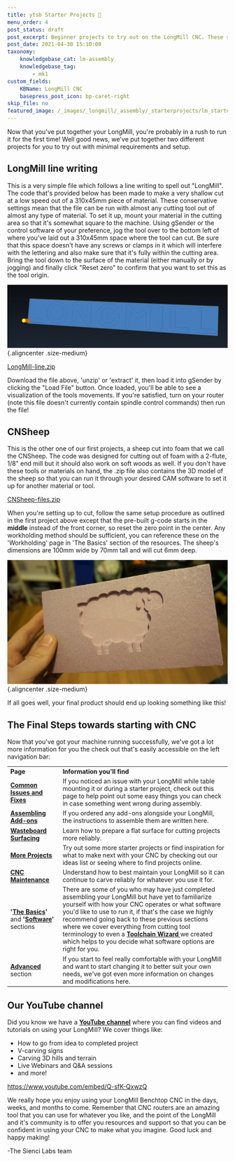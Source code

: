 ```yaml
---
title: ytsb Starter Projects 🧱
menu_order: 4
post_status: draft
post_excerpt: Beginner projects to try out on the LongMill CNC. These simple test cuts will allow you to gauge if every is working properly after assembling your machine.
post_date: 2021-04-30 15:10:00
taxonomy:
    knowledgebase_cat: lm-assembly
    knowledgebase_tag:
        - mk1
custom_fields:
    KBName: LongMill CNC
    basepress_post_icon: bp-caret-right
skip_file: no
featured_image: /_images/_longmill/_assembly/_starterprojects/lm_starterp_p1.png
---
```


Now that you've put together your LongMill, you're probably in a rush to run it for the first time! Well good news, we've put together two different projects for you to try out with minimal requirements and setup.

<h2>LongMill line writing</h2>

This is a very simple file which follows a line writing to spell out "LongMill". The code that's provided below has been made to make a very shallow cut at a low speed out of a 310x45mm piece of material. These conservative settings mean that the file can be run with almost any cutting tool out of almost any type of material. To set it up, mount your material in the cutting area so that it's somewhat square to the machine. Using gSender or the control software of your preference, jog the tool over to the bottom left of where you've laid out a 310x45mm space where the tool can cut. Be sure that this space doesn't have any screws or clamps in it which will interfere with the lettering and also make sure that it's fully within the cutting area. Bring the tool down to the surface of the material (either manually or by jogging) and finally click "Reset zero" to confirm that you want to set this as the tool origin.

![](/_images/_longmill/_assembly/_starterprojects/lm_starterp_p1.png "Tool (yellow) in the bottom left-hand corner (visualized using CAMotics)"){.aligncenter .size-medium}

<a href="https://resources.sienci.com/wp-content/uploads/2021/05/longmill-line1.zip">LongMill-line.zip</a>

Download the file above, 'unzip' or 'extract' it, then load it into gSender by clicking the "Load File" button. Once loaded, you'll be able to see a visualization of the tools movements. If you're satisfied, turn on your router (note this file doesn't currently contain spindle control commands) then run the file!

<h2>CNSheep</h2>

This is the other one of our first projects, a sheep cut into foam that we call the CNSheep. The code was designed for cutting out of foam with a 2-flute, 1/8" end mill but it should also work on soft woods as well. If you don't have these tools or materials on hand, the .zip file also contains the 3D model of the sheep so that you can run it through your desired CAM software to set it up for another material or tool.

<a href="https://resources.sienci.com/wp-content/uploads/2021/05/CNSheep-files3-1.zip">CNSheep-files.zip</a>

When you're setting up to cut, follow the same setup procedure as outlined in the first project above except that the pre-built g-code starts in the <strong>middle</strong> instead of the front corner, so reset the zero point in the center. Any workholding method should be sufficient, you can reference these on the 'Workholding' page in 'The Basics' section of the resources. The sheep's dimensions are 100mm wide by 70mm tall and will cut 6mm deep.

![](/_images/_longmill/_assembly/_starterprojects/lm_starterp_p2.jpg){.aligncenter .size-medium}

If all goes well, your final product should end up looking something like this!

<h2>The Final Steps towards starting with CNC</h2>

Now that you've got your machine running successfully, we've got a lot more information for you the check out that's easily accessible on the left navigation bar:

<table class="plain-vert-table">
<tbody>
<tr>
<td><strong>Page</strong></td>
<td><strong>Information you'll find </strong></td>
</tr>
<tr>
<td><a href="https://resources.sienci.com/view/lm-troubleshooting/"><strong>Common Issues and Fixes</strong></a></td>
<td>If you noticed an issue with your LongMill while table mounting it or during a starter project, check out this page to help point out some easy things you can check in case something went wrong during assembly.</td>
</tr>
<tr>
<td><a href="https://resources.sienci.com/view/assembling-add-ons/"><strong>Assembling Add-ons</strong></a></td>
<td>If you ordered any add-ons alongside your LongMill, the instructions to assemble them are written here.</td>
</tr>
<tr>
<td><strong><a href="https://resources.sienci.com/view/lm-surfacing-the-wasteboard/">Wasteboard Surfacing</a> </strong></td>
<td>Learn how to prepare a flat surface for cutting projects more reliably.</td>
</tr>
<tr>
<td><a href="https://resources.sienci.com/view/lm-more-projects/"><strong>More Projects </strong></a></td>
<td>Try out some more starter projects or find inspiration for what to make next with your CNC by checking out our ideas list or seeing where to find projects online.</td>
</tr>
<tr>
<td><a href="https://resources.sienci.com/view/lm-maintenance/"><strong>CNC Maintenance</strong></a></td>
<td>Understand how to best maintain your LongMill so it can continue to carve reliably for whatever you use it for.</td>
</tr>
<tr>
<td><strong>'<a href="https://resources.sienci.com/view/lm-the-basics/">The Basics</a>'</strong> and <strong>'<a href="https://resources.sienci.com/view/lm-software/">Software</a>'</strong> sections</td>
<td>There are some of you who may have just completed assembling your LongMill but have yet to familiarize yourself with how your CNC operates or what software you'd like to use to run it, if that's the case we highly recommend going back to these previous sections where we cover everything from cutting tool terminology to even a <a href="https://resources.sienci.com/view/lm-choosing-software/#toolchain-wizard"><strong>Toolchain Wizard</strong> </a>we created which helps to you decide what software options are right for you.</td>
</tr>
<tr>
<td><a href="https://resources.sienci.com/view/lm-advanced/"><strong>Advanced</strong></a> section</td>
<td>If you start to feel really comfortable with your LongMill and want to start changing it to better suit your own needs, we've got even more information on changes and modifications here.</td>
</tr>
</tbody>
</table>

<h2>Our YouTube channel</h2>

Did you know we have a <strong><a href="https://www.youtube.com/channel/UCS4SdQ0sqFhvjitLjh4EsGQ?">YouTube channel</a></strong> where you can find videos and tutorials on using your LongMill? We cover things like:

<ul>
<li>How to go from idea to completed project</li>
<li>V-carving signs</li>
<li>Carving 3D hills and terrain</li>
<li>Live Webinars and Q&amp;A sessions</li>
<li>and more!</li>
</ul>

https://www.youtube.com/embed/Q-sfK-QxwzQ

We really hope you enjoy using your LongMill Benchtop CNC in the days, weeks, and months to come. Remember that CNC routers are an amazing tool that you can use for whatever you like, and the point of the LongMill and it's community is to offer you resources and support so that you can be confident in using your CNC to make what you imagine. Good luck and happy making!

-The Sienci Labs team
